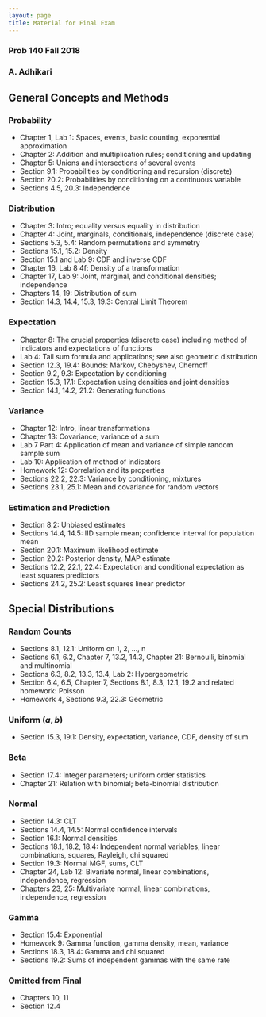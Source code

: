 ```yaml
---
layout: page
title: Material for Final Exam
---
```



### Prob 140 Fall 2018 ###
### A. Adhikari ###


## General Concepts and Methods ##

### Probability ###
- Chapter 1, Lab 1: Spaces, events, basic counting, exponential approximation
- Chapter 2: Addition and multiplication rules; conditioning and updating
- Chapter 5: Unions and intersections of several events
- Section 9.1: Probabilities by conditioning and recursion (discrete)
- Section 20.2: Probabilities by conditioning on a continuous variable
- Sections 4.5, 20.3: Independence

### Distribution ###
- Chapter 3: Intro; equality versus equality in distribution
- Chapter 4: Joint, marginals, conditionals, independence (discrete case)
- Sections 5.3, 5.4: Random permutations and symmetry
- Sections 15.1, 15.2: Density
- Section 15.1 and Lab 9: CDF and inverse CDF
- Chapter 16, Lab 8 4f: Density of a transformation
- Chapter 17, Lab 9: Joint, marginal, and conditional densities; independence
- Chapters 14, 19: Distribution of sum
- Section 14.3, 14.4, 15.3, 19.3: Central Limit Theorem

### Expectation ###
- Chapter 8: The crucial properties (discrete case) including method of indicators and expectations of functions
- Lab 4: Tail sum formula and applications; see also geometric distribution
- Section 12.3, 19.4: Bounds: Markov, Chebyshev, Chernoff
- Section 9.2, 9.3: Expectation by conditioning
- Section 15.3, 17.1: Expectation using densities and joint densities
- Section 14.1, 14.2, 21.2: Generating functions

### Variance ###
- Chapter 12: Intro, linear transformations
- Chapter 13: Covariance; variance of a sum
- Lab 7 Part 4: Application of mean and variance of simple random sample sum
- Lab 10: Application of method of indicators
- Homework 12: Correlation and its properties
- Sections 22.2, 22.3: Variance by conditioning, mixtures
- Sections 23.1, 25.1: Mean and covariance for random vectors

### Estimation and Prediction ###
- Section 8.2: Unbiased estimates
- Sections 14.4, 14.5: IID sample mean; confidence interval for population mean
- Section 20.1: Maximum likelihood estimate
- Section 20.2: Posterior density, MAP estimate
- Sections 12.2, 22.1, 22.4: Expectation and conditional expectation as least squares predictors
- Sections 24.2, 25.2: Least squares linear predictor

## Special Distributions ##

### Random Counts ###
- Sections 8.1, 12.1: Uniform on 1, 2, ..., n
- Sections 6.1, 6.2, Chapter 7, 13.2, 14.3, Chapter 21: Bernoulli, binomial and multinomial
- Sections 6.3, 8.2, 13.3, 13.4, Lab 2: Hypergeometric
- Section 6.4, 6.5, Chapter 7, Sections 8.1, 8.3, 12.1, 19.2 and related homework: Poisson
- Homework 4, Sections 9.3, 22.3: Geometric

### Uniform $(a, b)$ ###
- Section 15.3, 19.1: Density, expectation, variance, CDF, density of sum

### Beta ###
- Section 17.4: Integer parameters; uniform order statistics
- Chapter 21: Relation with binomial; beta-binomial distribution

### Normal ###
- Section 14.3: CLT
- Sections 14.4, 14.5: Normal confidence intervals
- Section 16.1: Normal densities
- Sections 18.1, 18.2, 18.4: Independent normal variables, linear combinations, squares, Rayleigh, chi squared
- Section 19.3: Normal MGF, sums, CLT
- Chapter 24, Lab 12: Bivariate normal, linear combinations, independence, regression
- Chapters 23, 25: Multivariate normal, linear combinations, independence, regression

### Gamma ###
- Section 15.4: Exponential
- Homework 9: Gamma function, gamma density, mean, variance
- Sections 18.3, 18.4: Gamma and chi squared
- Sections 19.2: Sums of independent gammas with the same rate

### Omitted from Final ###
- Chapters 10, 11
- Section 12.4


```python

```
